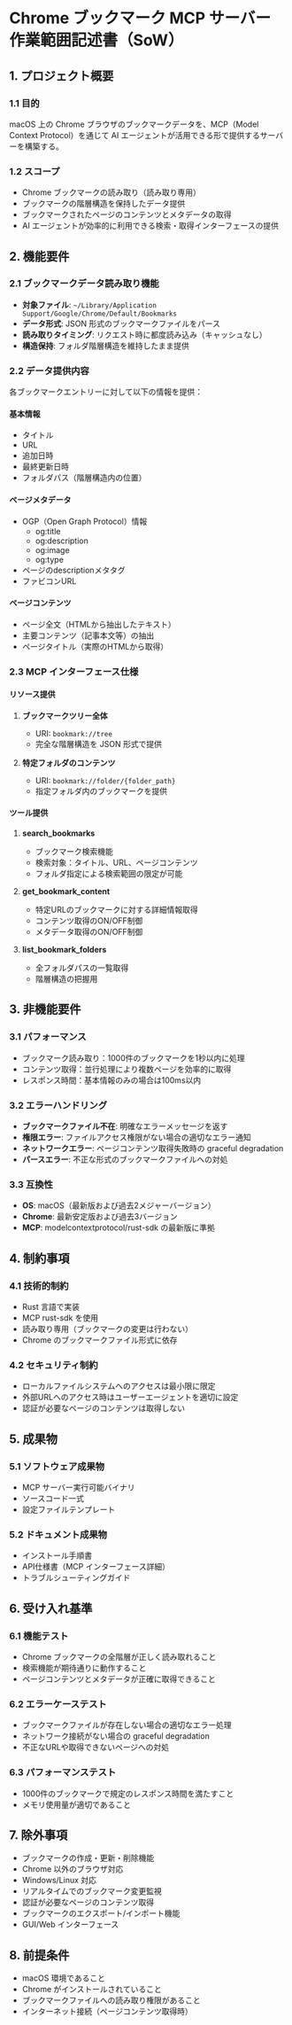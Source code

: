 # Chrome ブックマーク MCP サーバー 作業範囲記述書（SoW）

## 1. **プロジェクト概要**

### 1.1 目的
macOS 上の Chrome ブラウザのブックマークデータを、MCP（Model Context Protocol）を通じて AI エージェントが活用できる形で提供するサーバーを構築する。

### 1.2 スコープ
- Chrome ブックマークの読み取り（読み取り専用）
- ブックマークの階層構造を保持したデータ提供
- ブックマークされたページのコンテンツとメタデータの取得
- AI エージェントが効率的に利用できる検索・取得インターフェースの提供

## 2. **機能要件**

### 2.1 ブックマークデータ読み取り機能
- **対象ファイル**: `~/Library/Application Support/Google/Chrome/Default/Bookmarks`
- **データ形式**: JSON 形式のブックマークファイルをパース
- **読み取りタイミング**: リクエスト時に都度読み込み（キャッシュなし）
- **構造保持**: フォルダ階層構造を維持したまま提供

### 2.2 データ提供内容
各ブックマークエントリーに対して以下の情報を提供：

#### 基本情報
- タイトル
- URL
- 追加日時
- 最終更新日時
- フォルダパス（階層構造内の位置）

#### ページメタデータ
- OGP（Open Graph Protocol）情報
  - og:title
  - og:description
  - og:image
  - og:type
- ページのdescriptionメタタグ
- ファビコンURL

#### ページコンテンツ
- ページ全文（HTMLから抽出したテキスト）
- 主要コンテンツ（記事本文等）の抽出
- ページタイトル（実際のHTMLから取得）

### 2.3 MCP インターフェース仕様

#### リソース提供
1. **ブックマークツリー全体**
   - URI: `bookmark://tree`
   - 完全な階層構造を JSON 形式で提供

2. **特定フォルダのコンテンツ**
   - URI: `bookmark://folder/{folder_path}`
   - 指定フォルダ内のブックマークを提供

#### ツール提供
1. **search_bookmarks**
   - ブックマーク検索機能
   - 検索対象：タイトル、URL、ページコンテンツ
   - フォルダ指定による検索範囲の限定が可能

2. **get_bookmark_content**
   - 特定URLのブックマークに対する詳細情報取得
   - コンテンツ取得のON/OFF制御
   - メタデータ取得のON/OFF制御

3. **list_bookmark_folders**
   - 全フォルダパスの一覧取得
   - 階層構造の把握用

## 3. **非機能要件**

### 3.1 パフォーマンス
- ブックマーク読み取り：1000件のブックマークを1秒以内に処理
- コンテンツ取得：並行処理により複数ページを効率的に取得
- レスポンス時間：基本情報のみの場合は100ms以内

### 3.2 エラーハンドリング
- **ブックマークファイル不在**: 明確なエラーメッセージを返す
- **権限エラー**: ファイルアクセス権限がない場合の適切なエラー通知
- **ネットワークエラー**: ページコンテンツ取得失敗時の graceful degradation
- **パースエラー**: 不正な形式のブックマークファイルへの対処

### 3.3 互換性
- **OS**: macOS（最新版および過去2メジャーバージョン）
- **Chrome**: 最新安定版および過去3バージョン
- **MCP**: modelcontextprotocol/rust-sdk の最新版に準拠

## 4. **制約事項**

### 4.1 技術的制約
- Rust 言語で実装
- MCP rust-sdk を使用
- 読み取り専用（ブックマークの変更は行わない）
- Chrome のブックマークファイル形式に依存

### 4.2 セキュリティ制約
- ローカルファイルシステムへのアクセスは最小限に限定
- 外部URLへのアクセス時はユーザーエージェントを適切に設定
- 認証が必要なページのコンテンツは取得しない

## 5. **成果物**

### 5.1 ソフトウェア成果物
- MCP サーバー実行可能バイナリ
- ソースコード一式
- 設定ファイルテンプレート

### 5.2 ドキュメント成果物
- インストール手順書
- API仕様書（MCP インターフェース詳細）
- トラブルシューティングガイド

## 6. **受け入れ基準**

### 6.1 機能テスト
- Chrome ブックマークの全階層が正しく読み取れること
- 検索機能が期待通りに動作すること
- ページコンテンツとメタデータが正確に取得できること

### 6.2 エラーケーステスト
- ブックマークファイルが存在しない場合の適切なエラー処理
- ネットワーク接続がない場合の graceful degradation
- 不正なURLや取得できないページへの対処

### 6.3 パフォーマンステスト
- 1000件のブックマークで規定のレスポンス時間を満たすこと
- メモリ使用量が適切であること

## 7. **除外事項**

- ブックマークの作成・更新・削除機能
- Chrome 以外のブラウザ対応
- Windows/Linux 対応
- リアルタイムでのブックマーク変更監視
- 認証が必要なページのコンテンツ取得
- ブックマークのエクスポート/インポート機能
- GUI/Web インターフェース

## 8. **前提条件**

- macOS 環境であること
- Chrome がインストールされていること
- ブックマークファイルへの読み取り権限があること
- インターネット接続（ページコンテンツ取得時）